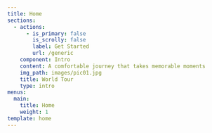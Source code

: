 ```yaml
---
title: Home
sections:
  - actions:
      - is_primary: false
        is_scrolly: false
        label: Get Started
        url: /generic
    component: Intro
    content: A comfortable journey that takes memorable moments
    img_path: images/pic01.jpg
    title: World Tour
    type: intro
menus:
  main:
    title: Home
    weight: 1
template: home
---
```


